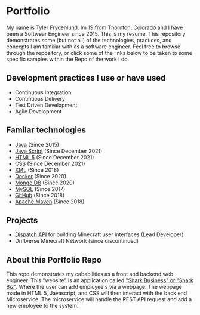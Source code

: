 # Portfolio
My name is Tyler Frydenlund. Im 19 from Thornton, Colorado and I have been a Softwear Engineer since 2015. This is my resume. This repository demonstrates some (but not all) of the technologies, practices, and concepts I am familiar with as a software engineer. Feel free to browse through the repository, or click some of the links below to be taken to some specific samples within the Repo of the work I do.

## Development practices I use or have used
- Continuous Integration
- Continuous Delivery
- Test Driven Development
- Agile Development

## Familar technologies
- [Java](https://www.java.com/en/download/help/whatis_java.html) (Since 2015)
- [Java Script](https://www.javascript.com/) (Since December 2021)
- [HTML 5](https://en.wikipedia.org/wiki/HTML5) (Since December 2021)
- [CSS](https://en.wikipedia.org/wiki/CSS) (Since December 2021)
- [XML](https://www.w3.org/XML/) (Since 2018)
- [Docker](https://www.docker.com/resources/what-container) (Since 2020)
- [Mongo DB](https://www.mongodb.com/) (Since 2020)
- [MySQL](https://www.mysql.com/why-mysql/) (Since 2017)
- [GitHub](https://github.com/about) (Since 2018)
- [Apache Maven](https://maven.apache.org/what-is-maven.html) (Since 2018)

## Projects
- [Dispatch API](https://github.com/Driftverse/Dispatch-API) for building Minecraft user interfaces (Lead Developer)
- Driftverse Minecraft Network (since discontinued)

## About this Portfolio Repo

This repo demonstrates my cababilities as a front and backend web engineer. This "website" is an application called ["Shark Business" or "Shark Biz"](https://www.youtube.com/watch?v=oSuCu6vquno). Where the user can add employee's via a webpage. The webpage made in HTML 5, Javascript, and CSS will then interact with the back end Microservice. The microservice will handle the REST API request and add a new employee to the system.
